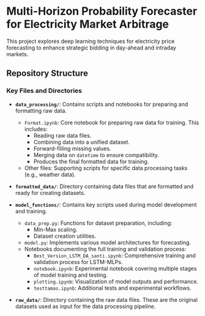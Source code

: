 # Multi-Horizon Probability Forecaster for Electricity Market Arbitrage
This project explores deep learning techniques for electricity price forecasting to enhance strategic bidding in day-ahead and intraday markets.

## Repository Structure

### **Key Files and Directories**

- **`data_processing/`**: Contains scripts and notebooks for preparing and formatting raw data.
  - `Format.ipynb`: Core notebook for preparing raw data for training. This includes:
    - Reading raw data files.
    - Combining data into a unified dataset.
    - Forward-filling missing values.
    - Merging data on `datetime` to ensure compatibility.
    - Produces the final formatted data for training.
  - Other files: Supporting scripts for specific data processing tasks (e.g., weather data).

- **`formatted_data/`**: Directory containing data files that are formatted and ready for creating datasets.

- **`model_functions/`**: Contains key scripts used during model development and training.
  - `data_prep.py`: Functions for dataset preparation, including:
    - Min-Max scaling.
    - Dataset creation utilities.
  - `model.py`: Implements various model architectures for forecasting.
  - Notebooks documenting the full training and validation process:
    - `Best_Version_LSTM_DA_santi.ipynb`: Comprehensive training and validation process for LSTM-MLPs.
    - `notebook.ipynb`: Experimental notebook covering multiple stages of model training and testing.
    - `plotting.ipynb`: Visualization of model outputs and performance.
    - `testtamas.ipynb`: Additional tests and experimental workflows.

- **`raw_data/`**: Directory containing the raw data files. These are the original datasets used as input for the data processing pipeline.


